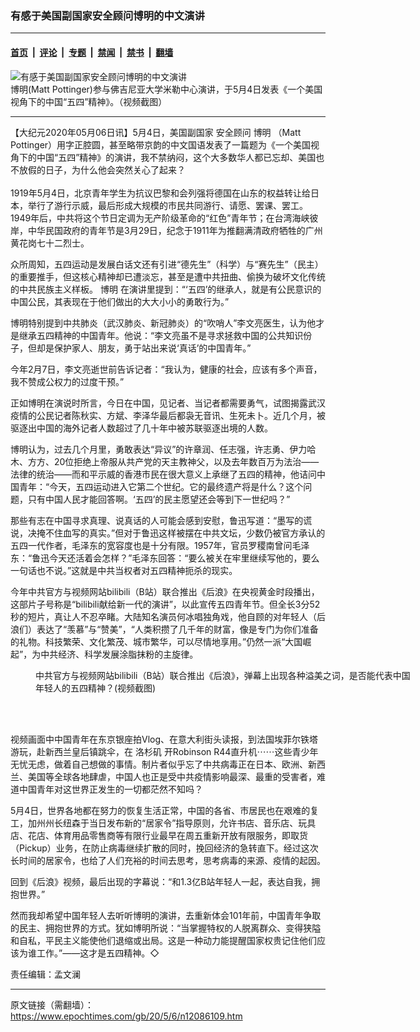 ### 有感于美国副国家安全顾问博明的中文演讲

---

#### [首页](../../../..?n12086109) &nbsp;|&nbsp; [评论](../../../../../epoch-comment?n12086109) &nbsp;|&nbsp; [专题](../../../../../epoch-special?n12086109) &nbsp;|&nbsp; [禁闻](../../../../../epoch-news?n12086109) &nbsp;|&nbsp; [禁书](../../../../../books?n12086109) &nbsp;|&nbsp; [翻墙](https://github.com/gfw-breaker/nogfw/blob/master/README.md?n12086109)


<div><img alt="有感于美国副国家安全顾问博明的中文演讲" class="attachment-djy_600_400 size-djy_600_400 wp-post-image" src="https://i.epochtimes.com/assets/uploads/2020/05/f27b9e7d84f021e2c3878fa362d29ff8-600x400.jpg"/>
<div class="caption">
 博明(Matt Pottinger)参与佛吉尼亚大学米勒中心演讲，于5月4日发表《一个美国视角下的中国“五四”精神》。（视频截图）
</div></div><hr/><div class="post_content" id="artbody" itemprop="articleBody">
 <!-- article content begin -->
 <p>
  【大纪元2020年05月06日讯】5月4日，美国副国家
  <ok href="https://www.epochtimes.com/gb/tag/%E5%AE%89%E5%85%A8%E9%A1%BE%E9%97%AE.html">
   安全顾问
  </ok>
  <ok href="https://www.epochtimes.com/gb/tag/%E5%8D%9A%E6%98%8E.html">
   博明
  </ok>
  （Matt Pottinger）用字正腔圆，甚至略带京韵的中文国语发表了一篇题为《一个美国视角下的中国“五四”精神》的演讲，我不禁纳闷，这个大多数华人都已忘却、美国也不放假的日子，为什么他会突然关心了起来？
  <br/>
  <br/>
  1919年5月4日，北京青年学生为抗议巴黎和会列强将德国在山东的权益转让给日本，举行了游行示威，最后形成大规模的市民共同游行、请愿、罢课、罢工。1949年后，中共将这个节日定调为无产阶级革命的“红色”青年节；在台湾海峡彼岸，中华民国政府的青年节是3月29日，纪念于1911年为推翻满清政府牺牲的广州黄花岗七十二烈士。
 </p>
 <p>
  众所周知，五四运动是发展白话文还有引进“德先生”（科学）与“赛先生”（民主）的重要推手，但这核心精神却已遭淡忘，甚至是遭中共扭曲、偷换为破坏文化传统的中共民族主义样板。
  <ok href="https://www.epochtimes.com/gb/tag/%E5%8D%9A%E6%98%8E.html">
   博明
  </ok>
  在演讲里提到：“‘五四’的继承人，就是有公民意识的中国公民，其表现在于他们做出的大大小小的勇敢行为。”
 </p>
 <p>
  博明特别提到中共肺炎（武汉肺炎、新冠肺炎）的“吹哨人”李文亮医生，认为他才是继承五四精神的中国青年。他说：“李文亮虽不是寻求拯救中国的公共知识份子，但却是保护家人、朋友，勇于站出来说‘真话’的中国青年。”
 </p>
 <p>
  今年2月7日，李文亮逝世前告诉记者：“我认为，健康的社会，应该有多个声音，我不赞成公权力的过度干预。”
 </p>
 <p>
  正如博明在演说时所言，今日在中国，见记者、当记者都需要勇气，试图揭露武汉疫情的公民记者陈秋实、方斌、李泽华最后都袅无音讯、生死未卜。近几个月，被驱逐出中国的海外记者人数超过了几十年中被苏联驱逐出境的人数。
 </p>
 <p>
  博明认为，过去几个月里，勇敢表达“异议”的许章润、任志强，许志勇、伊力哈木、方方、20位拒绝上帝服从共产党的天主教神父，以及去年数百万为法治——法律的统治——而和平示威的香港市民在很大意义上承继了五四的精神，他诘问中国青年：“今天，五四运动进入它第二个世纪。它的最终遗产将是什么？这个问题，只有中国人民才能回答啊。‘五四’的民主愿望还会等到下一世纪吗？”
 </p>
 <p>
  那些有志在中国寻求真理、说真话的人可能会感到安慰，鲁迅写道：“墨写的谎说，决掩不住血写的真实。”但对于鲁迅这样被摆在中共文坛，少数仍被官方承认的五四一代作者，毛泽东的宽容度也是十分有限。1957年，官员罗稷南曾问毛泽东：“鲁迅今天还活着会怎样？”毛泽东回答：“要么被关在牢里继续写他的，要么一句话也不说。”这就是中共当权者对五四精神扼杀的现实。
 </p>
 <p>
  今年中共官方与视频网站bilibili（B站）联合推出《后浪》在央视黄金时段播出，这部片子号称是“bilibili献给新一代的演讲”，以此宣传五四青年节。但全长3分52秒的短片，真让人不忍卒睹。大陆知名演员何冰唱独角戏，他自顾的对年轻人（后浪们）表达了“羡慕”与“赞美”，“人类积攒了几千年的财富，像是专门为你们准备的礼物。科技繁荣、文化繁茂、城市繁华，可以尽情地享用。”仍然一派“大国崛起”，为中共经济、科学发展涂脂抹粉的主旋律。
 </p>
 <figure aria-describedby="caption-attachment-12086116" class="wp-caption aligncenter" id="attachment_12086116" style="width: 600px">
  <ok href="https://i.epochtimes.com/assets/uploads/2020/05/4dac2b2502e42b8c54dd5451dc9e262f.jpg" target="_blank">
   <img alt="" class="size-large wp-image-12086116" src="https://i.epochtimes.com/assets/uploads/2020/05/4dac2b2502e42b8c54dd5451dc9e262f-600x456.jpg"/>
  </ok>
  <br/><figcaption class="wp-caption-text" id="caption-attachment-12086116">
   中共官方与视频网站bilibili（B站）联合推出《后浪》，弹幕上出现各种溢美之词，是否能代表中国年轻人的五四精神？(视频截图)
  </figcaption><br/>
 </figure><br/>
 <p>
  视频画面中中国青年在东京银座拍Vlog、在意大利街头读报，到法国埃菲尔铁塔游玩，赴新西兰皇后镇跳伞，在
  <ok href="https://www.epochtimes.com/gb/tag/%E6%B4%9B%E6%9D%89%E7%9F%B6.html">
   洛杉矶
  </ok>
  开Robinson R44直升机⋯⋯这些青少年无忧无虑，做着自己想做的事情。制片者似乎忘了中共病毒正在日本、欧洲、新西兰、美国等全球各地肆虐，中国人也正是受中共疫情影响最深、最重的受害者，难道中国青年对这世界正发生的一切都茫然不知吗？
 </p>
 <p>
  5月4日，世界各地都在努力的恢复生活正常，中国的各省、市居民也在艰难的复工，加州州长纽森于当日发布新的“居家令”指导原则，允许书店、音乐店、玩具店、花店、体育用品零售商等有限行业最早在周五重新开放有限服务，即取货（Pickup）业务，在防止病毒继续扩散的同时，挽回经济的急转直下。经过这次长时间的居家令，也给了人们充裕的时间去思考，思考病毒的来源、疫情的起因。
 </p>
 <p>
  回到《后浪》视频，最后出现的字幕说：“和1.3亿B站年轻人一起，表达自我，拥抱世界。”
 </p>
 <p>
  然而我却希望中国年轻人去听听博明的演讲，去重新体会101年前，中国青年争取的民主、拥抱世界的方式。犹如博明所说：“当掌握特权的人脱离群众、变得狭隘和自私，平民主义能使他们退缩或出局。这是一种动力能提醒国家权贵记住他们应该为谁工作。”——这才是五四精神。◇
 </p>
 <p>
  责任编辑：孟文澜
 </p>
 <!-- article content end -->
 <div id="below_article_ad">
 </div>
</div>


---

原文链接（需翻墙）：https://www.epochtimes.com/gb/20/5/6/n12086109.htm